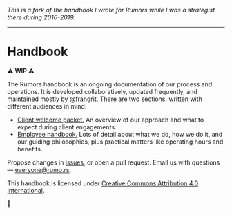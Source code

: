 _This is a fork of the handbook I wrote for Rumors while I was a strategist there during 2016-2019._

---

# Handbook

**⚠️ WIP ⚠️**

The Rumors handbook is an ongoing documentation of our process and operations. It is developed collaboratively, updated frequently, and maintained mostly by [@frangrit](https://github.com/frangrit). There are two sections, written with different audiences in mind:

- [Client welcome packet.](clients/index.md) An overview of our approach and what to expect during client engagements. 
- [Employee handbook.](employees/index.md) Lots of detail about what we do, how we do it, and our guiding philosophies, plus practical matters like operating hours and benefits.  


Propose changes in [issues](https://github.com/rumors/handbook/issues), or open a pull request. Email us with questions — everyone@rumo.rs. 


This handbook is licensed under [Creative Commons Attribution 4.0 International](https://creativecommons.org/licenses/by/4.0/).

🎵 
